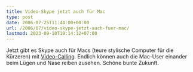 ```yaml
---
title: Video-Skype jetzt auch für Mac
type: post
date: 2006-07-25T11:44:00+00:00
url: /2006/07/video-skype-jetzt-auch-fuer-mac/
lastmod: 2023-09-10T19:14:12+07:00
---
```

Jetzt gibt es Skype auch für Macs (teure stylische Computer für die Kürzeren) mit [Video-Calling][1]. Endlich können auch die Mac-User einander beim Lügen und Nase reiben zusehen. Schöne bunte Zukunft.

 [1]: http://www.skypejournal.com/blog/archives/2006/07/skype_for_mac_15_beta_releaed.php

